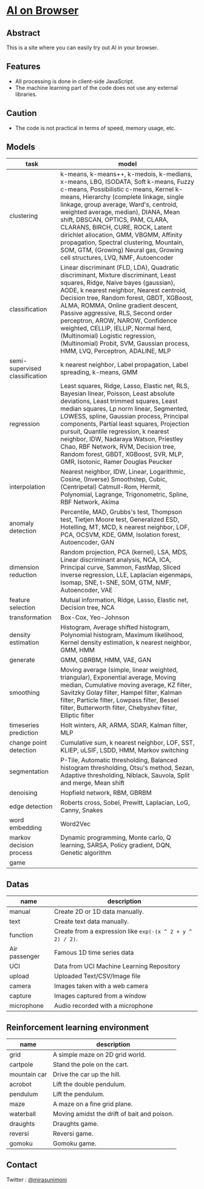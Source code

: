 # [AI on Browser](https://ai-on-browser.github.io/)

## Abstract

This is a site where you can easily try out AI in your browser.

## Features

- All processing is done in client-side JavaScript.
- The machine learning part of the code does not use any external libraries.

## Caution

- The code is not practical in terms of speed, memory usage, etc.

## Models

| task | model |
| ---- | ----- |
| clustering | k-means, k-means++, k-medois, k-medians, x-means, LBG, ISODATA, Soft k-means, Fuzzy c-means, Possibilistic c-means, Kernel k-means, Hierarchy (complete linkage, single linkage, group average, Ward's, centroid, weighted average, median), DIANA, Mean shift, DBSCAN, OPTICS, PAM, CLARA, CLARANS, BIRCH, CURE, ROCK, Latent dirichlet allocation, GMM, VBGMM, Affinity propagation, Spectral clustering, Mountain, SOM, GTM, (Growing) Neural gas, Growing cell structures, LVQ, NMF, Autoencoder |
| classification | Linear discriminant (FLD, LDA), Quadratic discriminant, Mixture discriminant, Least squares, Ridge, Naive bayes (gaussian), AODE, k nearest neighbor, Nearest centroid, Decision tree, Random forest, GBDT, XGBoost, ALMA, ROMMA, Online gradient descent, Passive aggressive, RLS, Second order perceptron, AROW, NAROW, Confidence weighted, CELLIP, IELLIP, Normal herd, (Multinomial) Logistic regression, (Multinomial) Probit, SVM, Gaussian process, HMM, LVQ, Perceptron, ADALINE, MLP |
| semi-supervised classification | k nearest neighbor, Label propagation, Label spreading, k-means, GMM |
| regression | Least squares, Ridge, Lasso, Elastic net, RLS, Bayesian linear, Poisson, Least absolute deviations, Least trimmed squares, Least median squares, Lp norm linear, Segmented, LOWESS, spline, Gaussian process, Principal components, Partial least squares, Projection pursuit, Quantile regression, k nearest neighbor, IDW, Nadaraya Watson, Priestley Chao, RBF Network, RVM, Decision tree, Random forest, GBDT, XGBoost, SVR, MLP, GMR, Isotonic, Ramer Douglas Peucker |
| interpolation | Nearest neighbor, IDW, Linear, Logarithmic, Cosine, (Inverse) Smoothstep, Cubic, (Centripetal) Catmull-Rom, Hermit, Polynomial, Lagrange, Trigonometric, Spline, RBF Network, Akima |
| anomaly detection | Percentile, MAD, Grubbs's test, Thompson test, Tietjen Moore test, Generalized ESD, Hotelling, MT, MCD, k nearest neighbor, LOF, PCA, OCSVM, KDE, GMM, Isolation forest, Autoencoder, GAN |
| dimension reduction | Random projection, PCA (kernel), LSA, MDS, Linear discriminant analysis, NCA, ICA, Principal curve, Sammon, FastMap, Sliced inverse regression, LLE, Laplacian eigenmaps, Isomap, SNE, t-SNE, SOM, GTM, NMF, Autoencoder, VAE |
| feature selection | Mutual information, Ridge, Lasso, Elastic net, Decision tree, NCA |
| transformation | Box-Cox, Yeo-Johnson |
| density estimation | Histogram, Average shifted histogram, Polynomial histogram, Maximum likelihood, Kernel density estimation, k nearest neighbor, GMM, HMM |
| generate | GMM, GBRBM, HMM, VAE, GAN |
| smoothing | Moving average (simple, linear weighted, triangular), Exponential average, Moving median, Cumulative moving average, KZ filter, Savitzky Golay filter, Hampel filter, Kalman filter, Particle filter, Lowpass filter, Bessel filter, Butterworth filter, Chebyshev filter, Elliptic filter |
| timeseries prediction | Holt winters, AR, ARMA, SDAR, Kalman filter, MLP |
| change point detection | Cumulative sum, k nearest neighbor, LOF, SST, KLIEP, uLSIF, LSDD, HMM, Markov switching |
| segmentation | P-Tile, Automatic thresholding, Balanced histogram thresholding, Otsu's method, Sezan, Adaptive thresholding, Niblack, Sauvola, Split and merge, Mean shift |
| denoising | Hopfield network, RBM, GBRBM |
| edge detection | Roberts cross, Sobel, Prewitt, Laplacian, LoG, Canny, Snakes |
| word embedding | Word2Vec |
| markov decision process | Dynamic programming, Monte carlo, Q learning, SARSA, Policy gradient, DQN, Genetic algorithm |
| game | |

## Datas

| name | description |
| ---- | ----------- |
| manual | Create 2D or 1D data manually. |
| text | Create text data manually. |
| function | Create from a expression like `exp(-(x ^ 2 + y ^ 2) / 2)`. |
| Air passenger | Famous 1D time series data |
| UCI | Data from UCI Machine Learning Repository |
| upload | Uploaded Text/CSV/Image file |
| camera | Images taken with a web camera |
| capture | Images captured from a window |
| microphone | Audio recorded with a microphone |

## Reinforcement learning environment

| name | description |
| ---- | ----------- |
| grid | A simple maze on 2D grid world. |
| cartpole | Stand the pole on the cart. |
| mountain car | Drive the car up the hill. |
| acrobot | Lift the double pendulum. |
| pendulum | Lift the pendulum. |
| maze | A maze on a fine grid plane. |
| waterball | Moving amidst the drift of bait and poison. |
| draughts | Draughts game. |
| reversi | Reversi game. |
| gomoku | Gomoku game. |

## Contact

Twitter : [@mirasunimoni](https://twitter.com/mirasunimoni)
